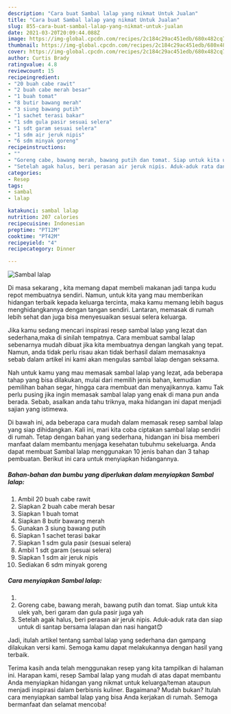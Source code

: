 ```yaml
---
description: "Cara buat Sambal lalap yang nikmat Untuk Jualan"
title: "Cara buat Sambal lalap yang nikmat Untuk Jualan"
slug: 855-cara-buat-sambal-lalap-yang-nikmat-untuk-jualan
date: 2021-03-20T20:09:44.088Z
image: https://img-global.cpcdn.com/recipes/2c184c29ac451edb/680x482cq70/sambal-lalap-foto-resep-utama.jpg
thumbnail: https://img-global.cpcdn.com/recipes/2c184c29ac451edb/680x482cq70/sambal-lalap-foto-resep-utama.jpg
cover: https://img-global.cpcdn.com/recipes/2c184c29ac451edb/680x482cq70/sambal-lalap-foto-resep-utama.jpg
author: Curtis Brady
ratingvalue: 4.8
reviewcount: 15
recipeingredient:
- "20 buah cabe rawit"
- "2 buah cabe merah besar"
- "1 buah tomat"
- "8 butir bawang merah"
- "3 siung bawang putih"
- "1 sachet terasi bakar"
- "1 sdm gula pasir sesuai selera"
- "1 sdt garam sesuai selera"
- "1 sdm air jeruk nipis"
- "6 sdm minyak goreng"
recipeinstructions:
- ""
- "Goreng cabe, bawang merah, bawang putih dan tomat. Siap untuk kita ulek yah, beri garam dan gula pasir juga yah"
- "Setelah agak halus, beri perasan air jeruk nipis. Aduk-aduk rata dan siap untuk di santap bersama lalapan dan nasi hangat😊"
categories:
- Resep
tags:
- sambal
- lalap

katakunci: sambal lalap 
nutrition: 207 calories
recipecuisine: Indonesian
preptime: "PT12M"
cooktime: "PT42M"
recipeyield: "4"
recipecategory: Dinner

---
```



![Sambal lalap](https://img-global.cpcdn.com/recipes/2c184c29ac451edb/680x482cq70/sambal-lalap-foto-resep-utama.jpg)

Di masa  sekarang , kita memang dapat membeli makanan jadi tanpa kudu repot membuatnya sendiri. Namun, untuk kita yang mau memberikan hidangan terbaik kepada keluarga tercinta, maka kamu memang lebih bagus menghidangkannya dengan tangan sendiri. Lantaran, memasak di rumah lebih sehat dan juga bisa menyesuaikan sesuai selera keluarga.

Jika kamu sedang mencari inspirasi resep sambal lalap yang lezat dan sederhana,maka di sinilah tempatnya. Cara membuat sambal lalap  sebenarnya mudah dibuat jika kita membuatnya dengan langkah yang tepat. Namun, anda tidak perlu risau akan tidak berhasil dalam memasaknya 
sebab dalam artikel ini kami akan mengulas sambal lalap dengan seksama.  



Nah untuk kamu yang mau memasak sambal lalap yang lezat, ada beberapa tahap yang bisa dilakukan, mulai dari memilih jenis bahan, kemudian pemilihan bahan segar, hingga cara membuat dan menyajikannya. kamu Tak perlu pusing jika ingin memasak sambal lalap yang enak di mana pun anda berada. Sebab, asalkan anda  tahu triknya, maka hidangan ini dapat menjadi sajian yang istimewa.

Di bawah ini, ada beberapa cara mudah dalam memasak resep sambal lalap yang siap dihidangkan. Kali ini, mari kita coba ciptakan sambal lalap sendiri di rumah. Tetap dengan bahan yang sederhana, hidangan ini bisa memberi manfaat dalam membantu menjaga kesehatan tubuhmu sekeluarga. Anda dapat membuat Sambal lalap menggunakan 10 jenis bahan dan 3 tahap pembuatan. Berikut ini cara untuk menyiapkan hidangannya.

<!--inarticleads1-->

##### Bahan-bahan dan bumbu yang diperlukan dalam menyiapkan Sambal lalap:

1. Ambil 20 buah cabe rawit
1. Siapkan 2 buah cabe merah besar
1. Siapkan 1 buah tomat
1. Siapkan 8 butir bawang merah
1. Gunakan 3 siung bawang putih
1. Siapkan 1 sachet terasi bakar
1. Siapkan 1 sdm gula pasir (sesuai selera)
1. Ambil 1 sdt garam (sesuai selera)
1. Siapkan 1 sdm air jeruk nipis
1. Sediakan 6 sdm minyak goreng




<!--inarticleads2-->

##### Cara menyiapkan Sambal lalap:

1. 
1. Goreng cabe, bawang merah, bawang putih dan tomat. Siap untuk kita ulek yah, beri garam dan gula pasir juga yah
1. Setelah agak halus, beri perasan air jeruk nipis. Aduk-aduk rata dan siap untuk di santap bersama lalapan dan nasi hangat😊




Jadi, itulah artikel tentang  sambal lalap  yang sederhana dan gampang dilakukan versi kami. Semoga kamu dapat melakukannya dengan hasil yang terbaik. 

Terima kasih anda telah menggunakan resep yang kita tampilkan di halaman ini. Harapan kami, resep  Sambal lalap yang mudah di atas dapat membantu Anda menyiapkan hidangan yang nikmat untuk keluarga/teman ataupun menjadi inspirasi dalam berbisnis kuliner. Bagaimana? Mudah bukan? Itulah cara menyiapkan sambal lalap yang bisa Anda kerjakan di rumah. Semoga bermanfaat dan selamat mencoba!

